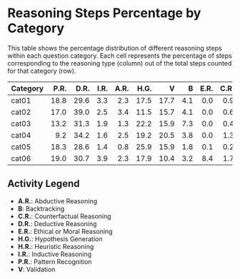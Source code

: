 # Reasoning Steps Percentage by Category

This table shows the percentage distribution of different reasoning steps within each question category.
Each cell represents the percentage of steps corresponding to the reasoning type (column) out of the total steps counted for that category (row).

| Category   |   P.R. |   D.R. |   I.R. |   A.R. |   H.G. |    V |   B |   E.R. |   C.R. |   H.R. |
|:-----------|-------:|-------:|-------:|-------:|-------:|-----:|----:|-------:|-------:|-------:|
| cat01      |   18.8 |   29.6 |    3.3 |    2.3 |   17.5 | 17.7 | 4.1 |    0.0 |    0.9 |    5.9 |
| cat02      |   17.0 |   39.0 |    2.5 |    3.4 |   11.5 | 15.7 | 4.1 |    0.0 |    0.6 |    6.2 |
| cat03      |   13.2 |   31.3 |    1.9 |    1.3 |   22.2 | 15.9 | 7.3 |    0.0 |    0.4 |    6.6 |
| cat04      |    9.2 |   34.2 |    1.6 |    2.5 |   19.2 | 20.5 | 3.8 |    0.0 |    1.3 |    7.7 |
| cat05      |   18.3 |   28.6 |    1.4 |    0.8 |   25.9 | 15.9 | 1.8 |    0.1 |    0.2 |    7.0 |
| cat06      |   19.0 |   30.7 |    3.9 |    2.3 |   17.9 | 10.4 | 3.2 |    8.4 |    1.7 |    2.5 |

## Activity Legend

* **A.R.**: Abductive Reasoning
* **B**: Backtracking
* **C.R.**: Counterfactual Reasoning
* **D.R.**: Deductive Reasoning
* **E.R.**: Ethical or Moral Reasoning
* **H.G.**: Hypothesis Generation
* **H.R.**: Heuristic Reasoning
* **I.R.**: Inductive Reasoning
* **P.R.**: Pattern Recognition
* **V**: Validation
